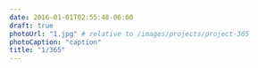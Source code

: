 ```yaml
---
date: 2016-01-01T02:55:48-06:00
draft: true
photoUrl: "1.jpg" # relative to /images/projects/project-365
photoCaption: "caption"
title: "1/365"
---
```


<!-- ![1/365](/path/to/img.jpg)
caption goes here -->
